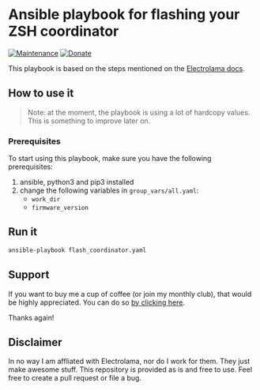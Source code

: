 # Ansible playbook for flashing your ZSH coordinator

[![Maintenance](https://img.shields.io/badge/Maintained%3F-yes-green.svg)](https://github.com/Marck/flash-zsh-coordinator/graphs/commit-activity)
[![Donate](https://img.shields.io/badge/Donate-coffee-1abc9c.svg)](https://www.buymeacoffee.com/marcked)

This playbook is based on the steps mentioned on the [Electrolama docs](https://electrolama.com/radio-docs/#step-2-download-the-correct-firmware-for-your-stick).

## How to use it

> Note: at the moment, the playbook is using a lot of hardcopy values. This is something to improve later on.

### Prerequisites

To start using this playbook, make sure you have the following prerequisites:

1. ansible, python3 and pip3 installed
2. change the following variables in `group_vars/all.yaml`:
    - `work_dir`
    - `firmware_version`

## Run it

```bash
ansible-playbook flash_coordinator.yaml
```

## Support

If you want to buy me a cup of coffee (or join my monthly club), that would be highly appreciated.
You can do so [by clicking here](https://www.buymeacoffee.com/marcked).

Thanks again!

## Disclaimer

In no way I am affliated with Electrolama, nor do I work for them. They just make awesome stuff.
This repository is provided as is and free to use. Feel free to create a pull request or file a bug.
